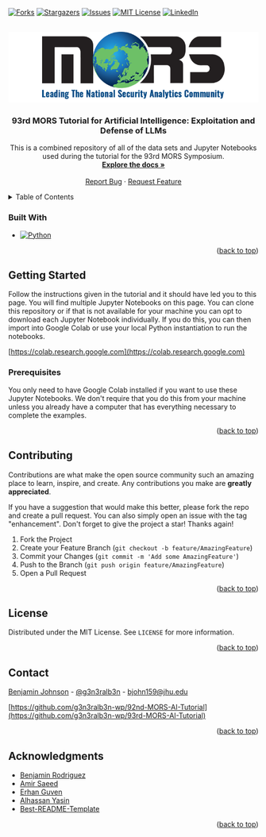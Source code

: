 <!-- Improved compatibility of back to top link: See: https://github.com/othneildrew/Best-README-Template/pull/73 -->
<a name="readme-top"></a>
<!--
*** Thanks for checking out the Best-README-Template. If you have a suggestion
*** that would make this better, please fork the repo and create a pull request
*** or simply open an issue with the tag "enhancement".
*** Don't forget to give the project a star!
*** Thanks again! Now go create something AMAZING! :D
-->

<!-- PROJECT SHIELDS -->
<!--
*** I'm using markdown "reference style" links for readability.
*** Reference links are enclosed in brackets [ ] instead of parentheses ( ).
*** See the bottom of this document for the declaration of the reference variables
*** for contributors-url, forks-url, etc. This is an optional, concise syntax you may use.
*** https://www.markdownguide.org/basic-syntax/#reference-style-links
-->

[![Forks][forks-shield]][forks-url]
[![Stargazers][stars-shield]][stars-url]
[![Issues][issues-shield]][issues-url]
[![MIT License][license-shield]][license-url]
[![LinkedIn][linkedin-shield]][linkedin-url]

<!-- PROJECT LOGO -->
<br />
<div align="center">
  <a href="https://github.com/g3n3ralb3n-wp/93rd-MORS-AI-Tutorial">
    <img src="images/logo.png" alt="Logo" width="" height="">
  </a>

<h3 align="center">93rd MORS Tutorial for Artificial Intelligence: Exploitation and Defense of LLMs</h3>

  <p align="center">
    This is a combined repository of all of the data sets and Jupyter Notebooks used during the tutorial for the 93rd MORS Symposium.
    <br />
    <a href="https://github.com/g3n3ralb3n-wp/93rd-MORS-AI-Tutorial"><strong>Explore the docs »</strong></a>
    <br />
    <br />
    <a href="https://github.com/g3n3ralb3n-wp/93rd-MORS-AI-Tutorial/issues">Report Bug</a>
    ·
    <a href="https://github.com/g3n3ralb3n-wp/93rd-MORS-AI-Tutorial/issues">Request Feature</a>
  </p>
</div>

<!-- TABLE OF CONTENTS -->
<details>
  <summary>Table of Contents</summary>
  <ol>
    <li>
      <a href="#about-the-project">About The Project</a>
      <ul>
        <li><a href="#built-with">Built With</a></li>
      </ul>
    </li>
    <li>
      <a href="#getting-started">Getting Started</a>
      <ul>
        <li><a href="#prerequisites">Prerequisites</a></li>
        <li><a href="#installation">Installation</a></li>
      </ul>
    </li>
    <li><a href="#contributing">Contributing</a></li>
    <li><a href="#license">License</a></li>
    <li><a href="#contact">Contact</a></li>
    <li><a href="#acknowledgments">Acknowledgments</a></li>
  </ol>
</details>

### Built With

* [![Python][Python-Pypi]][Python-url]

<!--
* [![Next][Next.js]][Next-url]
* [![React][React.js]][React-url]
* [![Vue][Vue.js]][Vue-url]
* [![Angular][Angular.io]][Angular-url]
* [![Svelte][Svelte.dev]][Svelte-url]
* [![Laravel][Laravel.com]][Laravel-url]
* [![Bootstrap][Bootstrap.com]][Bootstrap-url]
* [![JQuery][JQuery.com]][JQuery-url]
-->

<p align="right">(<a href="#readme-top">back to top</a>)</p>

<!-- GETTING STARTED -->
## Getting Started

Follow the instructions given in the tutorial and it should have led you to this page. You will find multiple Jupyter Notebooks on this page. You can clone this repository or if that is not available for your machine you can opt to download each Jupyter Notebook individually. If you do this, you can then import into Google Colab or use your local Python instantiation to run the notebooks. 

[https://colab.research.google.com](https://colab.research.google.com)

### Prerequisites

You only need to have Google Colab installed if you want to use these Jupyter Notebooks. We don't require that you do this from your machine unless you already have a computer that has everything necessary to complete the examples.

<p align="right">(<a href="#readme-top">back to top</a>)</p>


<!-- CONTRIBUTING -->
## Contributing

Contributions are what make the open source community such an amazing place to learn, inspire, and create. Any contributions you make are **greatly appreciated**.

If you have a suggestion that would make this better, please fork the repo and create a pull request. You can also simply open an issue with the tag "enhancement".
Don't forget to give the project a star! Thanks again!

1. Fork the Project
2. Create your Feature Branch (`git checkout -b feature/AmazingFeature`)
3. Commit your Changes (`git commit -m 'Add some AmazingFeature'`)
4. Push to the Branch (`git push origin feature/AmazingFeature`)
5. Open a Pull Request

<p align="right">(<a href="#readme-top">back to top</a>)</p>

<!-- LICENSE -->
## License

Distributed under the MIT License. See `LICENSE` for more information.

<p align="right">(<a href="#readme-top">back to top</a>)</p>

<!-- CONTACT -->
## Contact

[Benjamin Johnson](https://github.com/g3n3ralb3n-wp) - [@g3n3ralb3n](https://twitter.com/g3n3ralb3n) - <bjohn159@jhu.edu>

[https://github.com/g3n3ralb3n-wp/92nd-MORS-AI-Tutorial](https://github.com/g3n3ralb3n-wp/93rd-MORS-AI-Tutorial)

<p align="right">(<a href="#readme-top">back to top</a>)</p>

<!-- ACKNOWLEDGMENTS -->
## Acknowledgments

* [Benjamin Rodriguez](https://github.com/bmrodriguez)
* [Amir Saeed](https://github.com/AmirSaeed96)
* [Erhan Guven](https://github.com/guven6)
* [Alhassan Yasin](https://github.com/yasin1)
* [Best-README-Template](https://github.com/othneildrew/Best-README-Template)

<p align="right">(<a href="#readme-top">back to top</a>)</p>

<!-- MARKDOWN LINKS & IMAGES -->
<!-- https://www.markdownguide.org/basic-syntax/#reference-style-links -->
[forks-shield]: https://img.shields.io/github/forks/g3n3ralb3n-wp/92nd-MORS-AI-Tutorial
[forks-url]: https://github.com/g3n3ralb3n-wp/92nd-MORS-AI-Tutorial/network/members
[stars-shield]: https://img.shields.io/github/stars/g3n3ralb3n-wp/92nd-MORS-AI-Tutorial
[stars-url]: https://github.com/g3n3ralb3n-wp/92nd-MORS-AI-Tutorial/stargazers
[issues-shield]: https://img.shields.io/github/issues/g3n3ralb3n-wp/92nd-MORS-AI-Tutorial
[issues-url]: https://github.com/g3n3ralb3n-wp/92nd-MORS-AI-Tutorial/issues
[license-shield]: https://img.shields.io/github/license/g3n3ralb3n-wp/92nd-MORS-AI-Tutorial
[license-url]: https://github.com/g3n3ralb3n-wp/92nd-MORS-AI-Tutorial/blob/master/LICENSE.txt
[linkedin-shield]: https://img.shields.io/badge/-LinkedIn-black.svg?style=for-the-badge&logo=linkedin&colorB=555
[linkedin-url]: https://linkedin.com/in/ben-a-johnson
[product-screenshot]: images/screenshot.png
[Next.js]: https://img.shields.io/badge/next.js-000000?style=for-the-badge&logo=nextdotjs&logoColor=white
[Next-url]: https://nextjs.org/
[React.js]: https://img.shields.io/badge/React-20232A?style=for-the-badge&logo=react&logoColor=61DAFB
[React-url]: https://reactjs.org/
[Vue.js]: https://img.shields.io/badge/Vue.js-35495E?style=for-the-badge&logo=vuedotjs&logoColor=4FC08D
[Vue-url]: https://vuejs.org/
[Angular.io]: https://img.shields.io/badge/Angular-DD0031?style=for-the-badge&logo=angular&logoColor=white
[Angular-url]: https://angular.io/
[Svelte.dev]: https://img.shields.io/badge/Svelte-4A4A55?style=for-the-badge&logo=svelte&logoColor=FF3E00
[Svelte-url]: https://svelte.dev/
[Laravel.com]: https://img.shields.io/badge/Laravel-FF2D20?style=for-the-badge&logo=laravel&logoColor=white
[Laravel-url]: https://laravel.com
[Bootstrap.com]: https://img.shields.io/badge/Bootstrap-563D7C?style=for-the-badge&logo=bootstrap&logoColor=white
[Bootstrap-url]: https://getbootstrap.com
[JQuery.com]: https://img.shields.io/badge/jQuery-0769AD?style=for-the-badge&logo=jquery&logoColor=white
[JQuery-url]: https://jquery.com
[Python-Pypi]: https://img.shields.io/pypi/pyversions/tensorflow
[Python-url]: https://python.org

